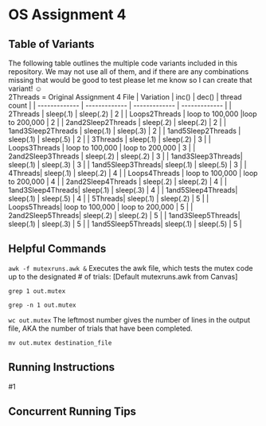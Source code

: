 # OS Assignment 4 
## Table of Variants
The following table outlines the multiple code variants included in this repository. We may not use all of them, and if there are any combinations missing that would be good to test please let me know so I can create that variant! :relaxed: <br>
2Threads = Original Assignment 4 File
| Variation   | inc() | dec() | thread count |
| ------------- | ------------- | ------------- | ------------- |
| 2Threads | sleep(.1)  | sleep(.2) | 2 | 
| Loops2Threads | loop to 100,000  |loop to 200,000 | 2 |
| 2and2Sleep2Threads | sleep(.2) | sleep(.2) | 2 |
| 1and3Sleep2Threads | sleep(.1) | sleep(.3) | 2 |
| 1and5Sleep2Threads | sleep(.1) | sleep(.5) | 2 |
| 3Threads | sleep(.1) | sleep(.2) | 3 |
| Loops3Threads | loop to 100,000 | loop to 200,000 | 3 |
| 2and2Sleep3Threads | sleep(.2) | sleep(.2) | 3 |
| 1and3Sleep3Threads| sleep(.1) | sleep(.3) | 3 |
| 1and5Sleep3Threads| sleep(.1) | sleep(.5) | 3 |
| 4Threads| sleep(.1) | sleep(.2) | 4 |
| Loops4Threads | loop to 100,000 | loop to 200,000 | 4 |
| 2and2Sleep4Threads | sleep(.2) | sleep(.2) | 4 |
| 1and3Sleep4Threads| sleep(.1) | sleep(.3) | 4 |
| 1and5Sleep4Threads| sleep(.1) | sleep(.5) | 4 |
| 5Threads| sleep(.1) | sleep(.2) | 5 |
| Loops5Threads| loop to 100,000 | loop to 200,000 | 5 |
| 2and2Sleep5Threads| sleep(.2) | sleep(.2) | 5 |
| 1and3Sleep5Threads| sleep(.1) | sleep(.3) | 5 |
| 1and5Sleep5Threads| sleep(.1) | sleep(.5) | 5 |

## Helpful Commands
`awk -f mutexruns.awk &` Executes the awk file, which tests the mutex code up to the designated # of trials: [Default mutexruns.awk from Canvas]

`grep 1 out.mutex`

`grep -n 1 out.mutex`

`wc out.mutex` The leftmost number gives the number of lines in the output file, AKA the number of trials that have been completed.

`mv out.mutex destination_file`
## Running Instructions

#1 

## Concurrent Running Tips
